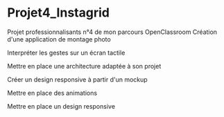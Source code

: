 # Projet4_Instagrid

Projet professionnalisants n°4 de mon parcours OpenClassroom
Création d'une application de montage photo

Interpréter les gestes sur un écran tactile

Mettre en place une architecture adaptée à son projet

Créer un design responsive à partir d'un mockup

Mettre en place des animations 

Mettre en place un design responsive
